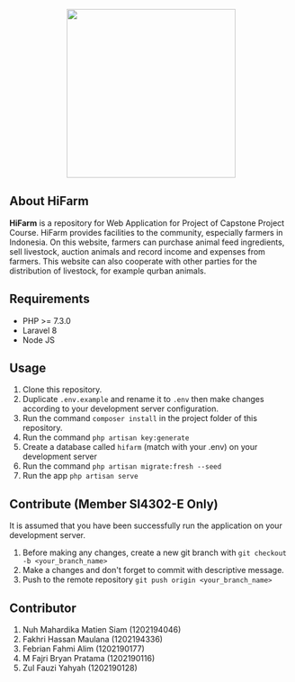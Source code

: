 <p align="center"><a href="#" target="_blank"><img src="https://drive.google.com/uc?export=view&id=1wvnGZ-yHSAwKBAg6RHSNyUwSSzpB5ZNd" width="300"></a></p>

## About HiFarm

**HiFarm** is a repository for Web Application for Project of Capstone Project Course. HiFarm provides facilities to the community, especially farmers in Indonesia. On this website, farmers can purchase animal feed ingredients, sell livestock, auction animals and record income and expenses from farmers. This website can also cooperate with other parties for the distribution of livestock, for example qurban animals.

## Requirements
- PHP >= 7.3.0
- Laravel 8
- Node JS

## Usage
1. Clone this repository.
2. Duplicate `.env.example` and rename it to `.env` then make  changes according to your development server configuration.
3. Run the command `composer install` in the project folder of this repository.
4. Run the command `php artisan key:generate`
5. Create a database called `hifarm` (match with your .env) on your development server
6. Run the command `php artisan migrate:fresh --seed`
7. Run the app `php artisan serve`

## Contribute (Member SI4302-E Only)
It is assumed that you have been successfully run the application on your development server.

1. Before making any changes, create a new git branch with `git checkout -b <your_branch_name>`
2. Make a changes and don't forget to commit with descriptive message.
3. Push to the remote repository `git push origin <your_branch_name>`

## Contributor
1. Nuh Mahardika Matien Siam (1202194046)
2. Fakhri Hassan Maulana (1202194336)
3. Febrian Fahmi Alim (1202190177)
4. M Fajri Bryan Pratama (1202190116)
5. Zul Fauzi Yahyah (1202190128)
